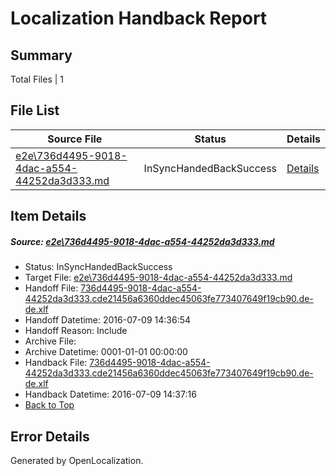 # <a name='report-top'></a> Localization Handback Report

## Summary
 Total Files | 1

## File List
 Source File | Status | Details 
 ----------- | ------ | ------- 
 [e2e\736d4495-9018-4dac-a554-44252da3d333.md](https://github.com/OpenLocalizationTestOrg/oltest/blob/edc33ba2fce464f371a549055799ce635b7f1d4f/e2e/736d4495-9018-4dac-a554-44252da3d333.md) | InSyncHandedBackSuccess | [Details](#fe0b00befc1f93810bc5ed04d0faefa286210eaa1)

## Item Details
##### <a name='fe0b00befc1f93810bc5ed04d0faefa286210eaa1'></a> Source: [e2e\736d4495-9018-4dac-a554-44252da3d333.md](https://github.com/OpenLocalizationTestOrg/oltest/blob/edc33ba2fce464f371a549055799ce635b7f1d4f/e2e/736d4495-9018-4dac-a554-44252da3d333.md)
* Status: InSyncHandedBackSuccess
* Target File: [e2e\736d4495-9018-4dac-a554-44252da3d333.md](https://github.com/OpenLocalizationTestOrg/oltest-dede-fly/blob/c1a5be7bd26c57648f9c8b46e96a22a807515f59/e2e/736d4495-9018-4dac-a554-44252da3d333.md)
* Handoff File: [736d4495-9018-4dac-a554-44252da3d333.cde21456a6360ddec45063fe773407649f19cb90.de-de.xlf](https://github.com/OpenLocalizationTestOrg/olhandoff-e2e/blob/3d38cf12e03f7d52afdff1f42d68064789c03f9c/ol-handoff/OpenLocalizationTestOrg/oltest-dede-fly/ci/ht/736d4495-9018-4dac-a554-44252da3d333.cde21456a6360ddec45063fe773407649f19cb90.de-de.xlf)
* Handoff Datetime: 2016-07-09 14:36:54
* Handoff Reason: Include
* Archive File: 
* Archive Datetime: 0001-01-01 00:00:00
* Handback File: [736d4495-9018-4dac-a554-44252da3d333.cde21456a6360ddec45063fe773407649f19cb90.de-de.xlf](https://github.com/OpenLocalizationTestOrg/olhandback-e2e/blob/b5c6451ff67ea23dfa2e63a95e5933fd577b9036/ol-handback/OpenLocalizationTestOrg/oltest-dede-fly/ci/ht/736d4495-9018-4dac-a554-44252da3d333.cde21456a6360ddec45063fe773407649f19cb90.de-de.xlf)
* Handback Datetime: 2016-07-09 14:37:16
* [Back to Top](#report-top)


## Error Details

Generated by OpenLocalization.
